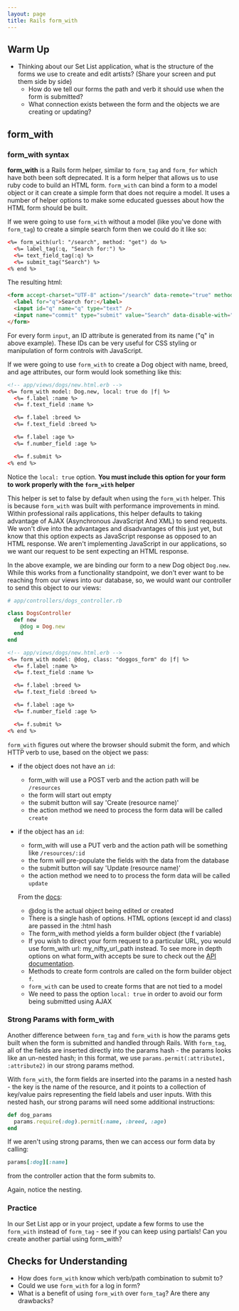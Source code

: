 ```yaml
---
layout: page
title: Rails form_with
---
```


## Warm Up

- Thinking about our Set List application, what is the structure of the forms we use to create and edit artists? (Share your screen and put them side by side)
    - How do we tell our forms the path and verb it should use when the form is submitted?
    - What connection exists between the form and the objects we are creating or updating?

## form_with

### form_with syntax

**form_with** is a Rails form helper, similar to `form_tag` and `form_for` which have both been soft deprecated. It is a form helper that allows us to use ruby code to build an HTML form.  `form_with` can bind a form to a model object or it can create a simple form that does not require a model. It uses a number of helper options to make some educated guesses about how the HTML form should be built.

If we were going to use `form_with` without a model (like you've done with `form_tag`) to create a simple search form then we could do it like so:

```html
<%= form_with(url: "/search", method: "get") do %>
  <%= label_tag(:q, "Search for:") %>
  <%= text_field_tag(:q) %>
  <%= submit_tag("Search") %>
<% end %>
```

The resulting html:

```html
<form accept-charset="UTF-8" action="/search" data-remote="true" method="get">
  <label for="q">Search for:</label>
  <input id="q" name="q" type="text" />
  <input name="commit" type="submit" value="Search" data-disable-with="Search" />
</form>
```

For every form `input`, an ID attribute is generated from its name ("q" in above example). These IDs can be very useful for CSS styling or manipulation of form controls with JavaScript.


If we were going to use `form_with` to create a Dog object with name, breed, and age attributes, our form would look something like this:

```html
<!-- app/views/dogs/new.html.erb -->
<%= form_with model: Dog.new, local: true do |f| %>
  <%= f.label :name %>
  <%= f.text_field :name %>

  <%= f.label :breed %>
  <%= f.text_field :breed %>

  <%= f.label :age %>
  <%= f.number_field :age %>

  <%= f.submit %>
<% end %>
```

Notice the `local: true` option.
**You must include this option for your form to work properly with the `form_with` helper**

This helper is set to false by default when using the `form_with` helper. This is because `form_with` was built with performance improvements in mind. Within professional rails applications, this helper defaults to taking advantage of AJAX (Asynchronous JavaScript And XML) to send requests. We won't dive into the advantages and disadvantages of this just yet, but know that this option expects as JavaScript response as opposed to an HTML response. We aren't implementing JavaScript in our applications, so we want our request to be sent expecting an HTML response.

In the above example, we are binding our form to a new Dog object `Dog.new`.  While this works from a functionality standpoint, we don't ever want to be reaching from our views into our database, so, we would want our controller to send this object to our views:

```ruby
# app/controllers/dogs_controller.rb

class DogsController
  def new
    @dog = Dog.new
  end
end
```

```html
<!-- app/views/dogs/new.html.erb -->
<%= form_with model: @dog, class: "doggos_form" do |f| %>
  <%= f.label :name %>
  <%= f.text_field :name %>

  <%= f.label :breed %>
  <%= f.text_field :breed %>

  <%= f.label :age %>
  <%= f.number_field :age %>

  <%= f.submit %>
<% end %>
```

`form_with` figures out where the browser should submit the form, and which HTTP verb to use, based on the object we pass:

* if the object does not have an `id`:
  * form_with will use a POST verb and the action path will be `/resources`
  * the form will start out empty
  * the submit button will say 'Create (resource name)'
  * the action method we need to process the form data will be called `create`
* if the object has an `id`:
  * form_with will use a PUT verb and the action path will be something like `/resources/:id`
  * the form will pre-populate the fields with the data from the database
  * the submit button will say 'Update (resource name)'
  * the action method we need to to process the form data will be called `update`

  From the [docs](https://guides.rubyonrails.org/form_helpers.html):
  * @dog is the actual object being edited or created
  * There is a single hash of options. HTML options (except id and class) are passed in the :html hash
  * The form_with method yields a form builder object (the f variable)
  * If you wish to direct your form request to a particular URL, you would use form_with url: my_nifty_url_path instead. To see more in depth options on what form_with accepts be sure to check out the [API documentation](https://api.rubyonrails.org/v6.0.3.4/classes/ActionView/Helpers/FormHelper.html#method-i-form_with).
  * Methods to create form controls are called on the form builder object `f`.
  * `form_with` can be used to create forms that are not tied to a model
  * We need to pass the option `local: true` in order to avoid our form being submitted using AJAX

### Strong Params with form_with

Another difference between `form_tag` and `form_with` is how the params gets built when the form is submitted and handled through Rails. With `form_tag`,  all of the fields are inserted directly into the params hash - the params looks like an un-nested hash; in this format, we use `params.permit(:attribute1, :attribute2)` in our strong params method.  

With `form_with`, the form fields are inserted into the params in a nested hash - the key is the name of the resource, and it points to a collection of key/value pairs representing the field labels and user inputs.  With this nested hash, our strong params will need some additional instructions:

```ruby
def dog_params
  params.require(:dog).permit(:name, :breed, :age)
end
```

If we aren't using strong params, then we can access our form data by calling:
```ruby
params[:dog][:name]
```

from the controller action that the form submits to.

Again, notice the nesting.


### Practice

In our Set List app or in your project, update a few forms to use the `form_with` instead of `form_tag` - see if you can keep using partials! Can you create another partial using form_with?

## Checks for Understanding

* How does `form_with` know which verb/path combination to submit to?
* Could we use `form_with` for a log in form?
* What is a benefit of using `form_with` over `form_tag`? Are there any drawbacks?
